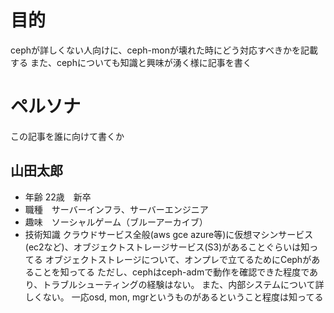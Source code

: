# 目的
cephが詳しくない人向けに、ceph-monが壊れた時にどう対応すべきかを記載する
また、cephについても知識と興味が湧く様に記事を書く

# ペルソナ
この記事を誰に向けて書くか
## 山田太郎
- 年齢 22歳　新卒
- 職種　サーバーインフラ、サーバーエンジニア
- 趣味　ソーシャルゲーム（ブルーアーカイブ）
- 技術知識
クラウドサービス全般(aws gce azure等)に仮想マシンサービス(ec2など)、オブジェクトストレージサービス(S3)があることぐらいは知ってる
オブジェクトストレージについて、オンプレで立てるためにCephがあることを知ってる
ただし、cephはceph-admで動作を確認できた程度であり、トラブルシューティングの経験はない。
また、内部システムについて詳しくない。 一応osd, mon, mgrというものがあるということ程度は知ってる
